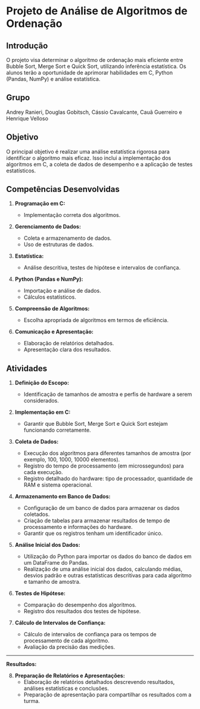 # Projeto de Análise de Algoritmos de Ordenação

## Introdução

O projeto visa determinar o algoritmo de ordenação mais eficiente entre Bubble Sort, Merge Sort e Quick Sort, utilizando inferência estatística. Os alunos terão a oportunidade de aprimorar habilidades em C, Python (Pandas, NumPy) e análise estatística.

## Grupo
Andrey Ranieri, Douglas Gobitsch, Cássio Cavalcante, Cauã Guerreiro e Henrique Velloso

## Objetivo

O principal objetivo é realizar uma análise estatística rigorosa para identificar o algoritmo mais eficaz. Isso inclui a implementação dos algoritmos em C, a coleta de dados de desempenho e a aplicação de testes estatísticos.

## Competências Desenvolvidas

1. **Programação em C:**
   - Implementação correta dos algoritmos.

2. **Gerenciamento de Dados:**
   - Coleta e armazenamento de dados.
   - Uso de estruturas de dados.

3. **Estatística:**
   - Análise descritiva, testes de hipótese e intervalos de confiança.

4. **Python (Pandas e NumPy):**
   - Importação e análise de dados.
   - Cálculos estatísticos.

5. **Compreensão de Algoritmos:**
   - Escolha apropriada de algoritmos em termos de eficiência.

6. **Comunicação e Apresentação:**
   - Elaboração de relatórios detalhados.
   - Apresentação clara dos resultados.

## Atividades

1. **Definição do Escopo:**
   - Identificação de tamanhos de amostra e perfis de hardware a serem considerados.

2. **Implementação em C:**
   - Garantir que Bubble Sort, Merge Sort e Quick Sort estejam funcionando corretamente.

3. **Coleta de Dados:**
   - Execução dos algoritmos para diferentes tamanhos de amostra (por exemplo, 100, 1000, 10000 elementos).
   - Registro do tempo de processamento (em microssegundos) para cada execução.
   - Registro detalhado do hardware: tipo de processador, quantidade de RAM e sistema operacional.

4. **Armazenamento em Banco de Dados:**
   - Configuração de um banco de dados para armazenar os dados coletados.
   - Criação de tabelas para armazenar resultados de tempo de processamento e informações do hardware.
   - Garantir que os registros tenham um identificador único.

5. **Análise Inicial dos Dados:**
   - Utilização do Python para importar os dados do banco de dados em um DataFrame do Pandas.
   - Realização de uma análise inicial dos dados, calculando médias, desvios padrão e outras estatísticas descritivas para cada algoritmo e tamanho de amostra.

6. **Testes de Hipótese:**
   - Comparação do desempenho dos algoritmos.
   - Registro dos resultados dos testes de hipótese.

7. **Cálculo de Intervalos de Confiança:**
   - Cálculo de intervalos de confiança para os tempos de processamento de cada algoritmo.
   - Avaliação da precisão das medições.

---

**Resultados:**

8. **Preparação de Relatórios e Apresentações:**
   - Elaboração de relatórios detalhados descrevendo resultados, análises estatísticas e conclusões.
   - Preparação de apresentação para compartilhar os resultados com a turma.

